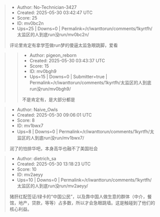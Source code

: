 > - Author: No-Technician-3427
> - Created: 2025-05-30 03:42:47 UTC
> - Score: 25
> - ID: mv0bc2n
> - Ups=25 | Downs=0 | Permalink=/r/iwanttorun/comments/1kyrtfh/太监区的人到底run没run/mv0bc2n/
>
> 评论里肯定有拿学签做run梦的傻逼太监急眼跳脚，爱看

>> - Author: pigeon_reborn
>> - Created: 2025-05-30 03:43:37 UTC
>> - Score: 15
>> - ID: mv0bgh9
>> - Ups=15 | Downs=0 | Submitter=true | Permalink=/r/iwanttorun/comments/1kyrtfh/太监区的人到底run没run/mv0bgh9/
>>
>> 不是肯定有，是大部分都是

> - Author: Naive_Owls
> - Created: 2025-05-30 09:06:01 UTC
> - Score: 8
> - ID: mv1bwx7
> - Ups=8 | Downs=0 | Permalink=/r/iwanttorun/comments/1kyrtfh/太监区的人到底run没run/mv1bwx7/
>
> 润了的怕排华吧，本身高华也融不了美国社会

> - Author: dietrich_sa
> - Created: 2025-05-30 13:18:23 UTC
> - Score: 10
> - ID: mv2aeyy
> - Ups=10 | Downs=0 | Permalink=/r/iwanttorun/comments/1kyrtfh/太监区的人到底run没run/mv2aeyy/
>
> 猪肝红配签证/绿卡的“中国公民”，以及靠中国人做生意的群体（中介，餐馆，地产，贷款，等等）占多数，所以才会急眼跳墙。这是触碰到了他们的核心利益。
